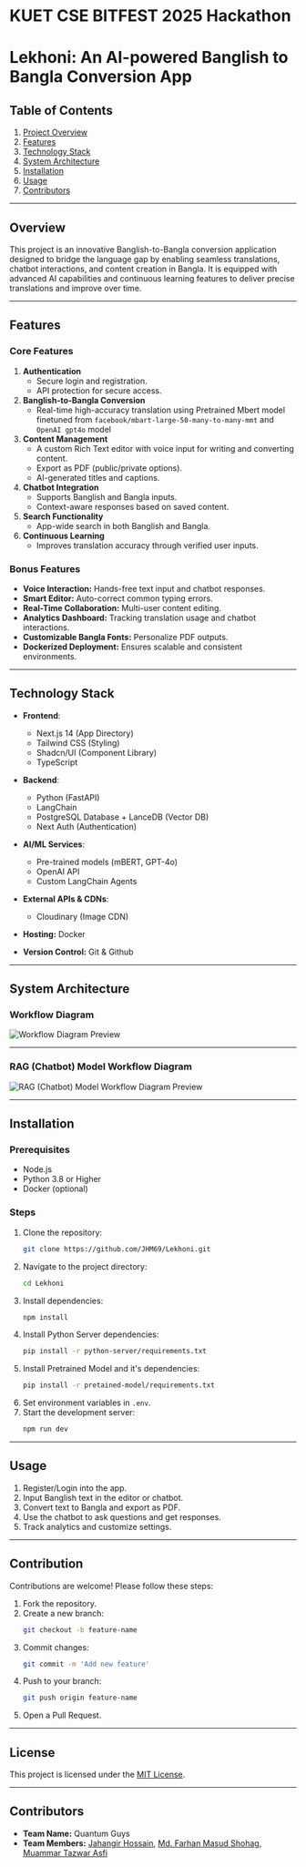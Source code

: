# KUET CSE BITFEST 2025 Hackathon

# Lekhoni: An AI-powered Banglish to Bangla Conversion App

## Table of Contents
1. [Project Overview](#overview)
2. [Features](#features)
3. [Technology Stack](#technology-stack)
4. [System Architecture](#system-architecture)
5. [Installation](#installation)
6. [Usage](#usage)
7. [Contributors](#contributors)
 
---

## Overview
This project is an innovative Banglish-to-Bangla conversion application designed to bridge the language gap by enabling seamless translations, chatbot interactions, and content creation in Bangla. It is equipped with advanced AI capabilities and continuous learning features to deliver precise translations and improve over time.

---

## Features
### Core Features
1. **Authentication**
   - Secure login and registration.
   - API protection for secure access.
2. **Banglish-to-Bangla Conversion**
   - Real-time high-accuracy translation using Pretrained Mbert model finetuned from ```facebook/mbart-large-50-many-to-many-mmt``` and ```OpenAI gpt4o``` model
3. **Content Management**
   - A custom Rich Text editor with voice input for writing and converting content.
   - Export as PDF (public/private options).
   - AI-generated titles and captions.
4. **Chatbot Integration**
   - Supports Banglish and Bangla inputs.
   - Context-aware responses based on saved content.
5. **Search Functionality**
   - App-wide search in both Banglish and Bangla.
6. **Continuous Learning**
   - Improves translation accuracy through verified user inputs.

### Bonus Features
- **Voice Interaction:** Hands-free text input and chatbot responses.
- **Smart Editor:** Auto-correct common typing errors.
- **Real-Time Collaboration:** Multi-user content editing.
- **Analytics Dashboard:** Tracking translation usage and chatbot interactions.
- **Customizable Bangla Fonts:** Personalize PDF outputs.
- **Dockerized Deployment:** Ensures scalable and consistent environments.

---

## Technology Stack
- **Frontend**:
  - Next.js 14 (App Directory)
  - Tailwind CSS (Styling)
  - Shadcn/UI (Component Library)
  - TypeScript

- **Backend**:
  - Python (FastAPI)
  - LangChain
  - PostgreSQL Database + LanceDB (Vector DB)
  - Next Auth (Authentication)

- **AI/ML Services**:
  - Pre-trained models (mBERT, GPT-4o)
  - OpenAI API
  - Custom LangChain Agents

- **External APIs & CDNs**:
  - Cloudinary (Image CDN)

- **Hosting:** Docker
- **Version Control:** Git & Github

---

## System Architecture
### Workflow Diagram
![Workflow Diagram Preview](public/system-architecture/workflow-diagram.jpg)

---

### RAG (Chatbot) Model Workflow Diagram
![RAG (Chatbot) Model Workflow Diagram Preview](public/system-architecture/rag-model.jpg)

---

## Installation
### Prerequisites
- Node.js
- Python 3.8 or Higher
- Docker (optional)

### Steps
1. Clone the repository:
   ```bash
   git clone https://github.com/JHM69/Lekhoni.git
   ```
2. Navigate to the project directory:
   ```bash
   cd Lekhoni
   ```
3. Install dependencies:
   ```bash
   npm install
   ```
4. Install Python Server dependencies:
   ```bash
   pip install -r python-server/requirements.txt
   ```
5. Install Pretrained Model and it's dependencies:
   ```bash
   pip install -r pretained-model/requirements.txt
   ```
6. Set environment variables in `.env`.
7. Start the development server:
   ```bash
   npm run dev
   ```

---

## Usage
1. Register/Login into the app.
2. Input Banglish text in the editor or chatbot.
3. Convert text to Bangla and export as PDF.
4. Use the chatbot to ask questions and get responses.
5. Track analytics and customize settings.

---

## Contribution
Contributions are welcome! Please follow these steps:
1. Fork the repository.
2. Create a new branch:
   ```bash
   git checkout -b feature-name
   ```
3. Commit changes:
   ```bash
   git commit -m 'Add new feature'
   ```
4. Push to your branch:
   ```bash
   git push origin feature-name
   ```
5. Open a Pull Request.

---

## License
This project is licensed under the [MIT License](LICENSE).

---

## Contributors
- **Team Name:** Quantum Guys
- **Team Members:** [Jahangir Hossain](https://github.com/jhm69), [Md. Farhan Masud Shohag](https://github.com/fms-byte), [Muammar Tazwar Asfi](https://github.com/asfi50)